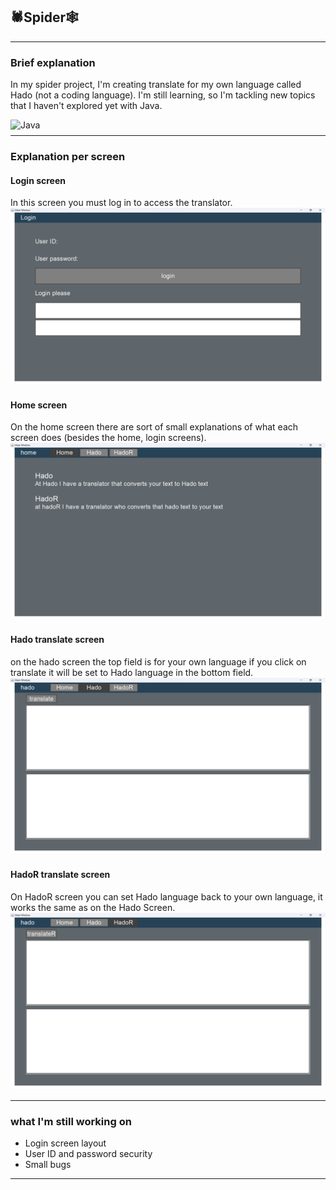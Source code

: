 ## 🕷️Spider🕸️ 

---
### Brief explanation

In my spider project, I'm creating translate for my own language called Hado (not a coding language). 
I'm still learning, so I'm tackling new topics that I haven't explored yet with Java.

<img align="left" alt="Java" width="50px" style="padding-right:10px;" src="https://cdn.jsdelivr.net/gh/devicons/devicon/icons/java/java-original.svg"/>


#

---
### Explanation per screen

#### Login screen 
In this screen you must log in to access the translator.
![img.png](spider/Img/Login_Screen.png)

#### Home screen
On the home screen there are sort of small 
explanations of what each screen does (besides the home, login screens).
![img.png](spider/Img/Home_Screen.png)

#### Hado translate screen
on the hado screen the top field is for your own language if you click on translate 
it will be set to Hado language in the bottom field.
![img.png](spider/Img/Hado_Screen.png)

#### HadoR translate screen
On HadoR screen you can set Hado language back to your own language,
it works the same as on the Hado Screen.
![img.png](spider/Img/HadoR_Screen.png)

---
### what I'm still working on


- Login screen layout
- User ID and password security 
- Small bugs
---


    






